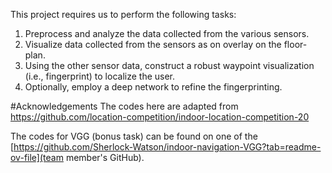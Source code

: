 This project requires us to perform the following tasks:

1. Preprocess and analyze the data collected from the various sensors.
2. Visualize data collected from the sensors as on overlay on the floor-plan.
3. Using the other sensor data, construct a robust waypoint visualization (i.e., fingerprint) to localize the user.
4. Optionally, employ a deep network to refine the fingerprinting.


#Acknowledgements
The codes here are adapted from https://github.com/location-competition/indoor-location-competition-20

The codes for VGG (bonus task) can be found on one of the [https://github.com/Sherlock-Watson/indoor-navigation-VGG?tab=readme-ov-file](team member's GitHub).

